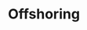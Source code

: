---
title: Offshoring
subTitle: Concentrez vous sur votre cœur d’activité. 
published: true
technology: ["frontend", "design", "scrum"]
coverImage: /images/home/offer/offshoring.png
metaDescription: ["Dev. Python Java Php","Migration Cloud","Admin. cloud & Infra ","DevOps"]
subDescription: 

---